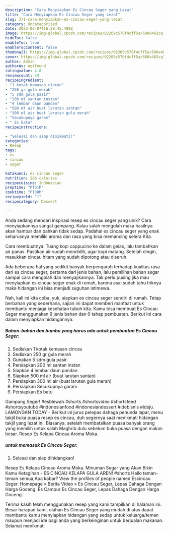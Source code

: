 ```yaml
---
description: "Cara Menyiapkan Es Cincau Seger yang Lezat"
title: "Cara Menyiapkan Es Cincau Seger yang Lezat"
slug: 371-cara-menyiapkan-es-cincau-seger-yang-lezat
category: Uncategorized
date: 2022-06-07T16:28:45.408Z
image: https://img-global.cpcdn.com/recipes/02209c570f4cff5a/680x482cq70/es-cincau-seger-foto-resep-utama.jpg
hideToc: false
enableToc: true
enableTocContent: false
thumbnail: https://img-global.cpcdn.com/recipes/02209c570f4cff5a/680x482cq70/es-cincau-seger-foto-resep-utama.jpg
cover: https://img-global.cpcdn.com/recipes/02209c570f4cff5a/680x482cq70/es-cincau-seger-foto-resep-utama.jpg
author: Admin
authorAv: notfound
ratingvalue: 4.8
reviewcount: 24
recipeingredient:
- "1 kotak kemasan cincau"
- "250 gr gula merah"
- "5 sdm gula pasir"
- "200 ml santan instan"
- "4 lembar daun pandan"
- "500 ml air buat larutan santan"
- "300 ml air buat larutan gula merah"
- "Secukupnya garam"
- " Es batu"
recipeinstructions:

- "Selesai dan siap dinikmati!"
categories:
- Resep
tags:
- es
- cincau
- seger

katakunci: es cincau seger 
nutrition: 286 calories
recipecuisine: Indonesian
preptime: "PT31M"
cooktime: "PT38M"
recipeyield: "1"
recipecategory: Dessert

---
```





Anda sedang mencari inspirasi resep es cincau seger yang unik? Cara menyiapkannya sangat gampang. Kalau salah mengolah maka hasilnya akan hambar dan bahkan tidak sedap. Padahal es cincau seger yang enak seharusnya memiliki aroma dan rasa yang bisa memancing selera Kita.





Cara membuatnya: Tuang kopi cappucino ke dalam gelas, lalu tambahkan air panas. Pastikan air sudah mendidih, agar kopi matang. Setelah dingin, masukkan cincau hitam yang sudah dipotong atau diseruh.

Ada beberapa hal yang sedikit banyak berpengaruh terhadap kualitas rasa dari es cincau seger, pertama dari jenis bahan, lalu pemilihan bahan segar sampai cara mengolah dan menyajikannya. Tak perlu pusing jika mau menyiapkan es cincau seger enak di rumah, karena asal sudah tahu triknya maka hidangan ini bisa menjadi suguhan istimewa.






Nah, kali ini kita coba, yuk, siapkan es cincau seger sendiri di rumah. Tetap berbahan yang sederhana, sajian ini dapat memberi manfaat untuk membantu menjaga kesehatan tubuh kita. Kamu bisa membuat Es Cincau Seger menggunakan 9 jenis bahan dan 0 tahap pembuatan. Berikut ini cara dalam menyiapkan hidangannya.

<!--inarticleads1-->

##### Bahan-bahan dan bumbu yang harus ada untuk pembuatan Es Cincau Seger:

1. Sediakan 1 kotak kemasan cincau
1. Sediakan 250 gr gula merah
1. Gunakan 5 sdm gula pasir
1. Persiapkan 200 ml santan instan
1. Siapkan 4 lembar daun pandan
1. Siapkan 500 ml air (buat larutan santan)
1. Persiapkan 300 ml air (buat larutan gula merah)
1. Persiapkan Secukupnya garam
1. Persiapkan  Es batu


Gampang Seger! #esblewah #shorts #shortsvideo #shortsfeed #shortsyoutube #indonesianfood #indonesiandessert #idebisnis #ideju. LAMONGAN TODAY - Berikut ini jurus pelepas dahaga penunda lapar, menu takjil buka puasa resep es cincau, duh segernya saat menikmati hidangan takjil yang lezat ini. Biasanya, setelah membatalkan puasa banyak orang yang memilih untuk salah Maghrib dulu sebelum buka puasa dengan makan besar. Resep Es Kelapa Cincau Aroma Moka. 

<!--inarticleads2-->

#####  untuk memasak Es Cincau Seger:


1. Selesai dan siap dihidangkan!

Resep Es Kelapa Cincau Aroma Moka. Minuman Segar yang Akan Bikin Kamu Ketagihan - ES CINCAU KELAPA GULA AREN! #shorts Hallo teman-teman semua,Apa kabar? View the profiles of people named Escincau Seger. Homepage » Berita Video » Es Cincau Seger, Lepas Dahaga Dengan Harga Goceng. Es Campur Es Cincau Seger, Lepas Dahaga Dengan Harga Goceng. 

Terima kasih telah menggunakan resep yang kami tampilkan di halaman ini. Besar harapan kami, olahan Es Cincau Seger yang mudah di atas dapat membantu kamu menyiapkan hidangan yang sedap untuk keluarga/teman maupun menjadi ide bagi anda yang berkeinginan untuk berjualan makanan. Selamat menikmati
